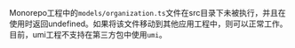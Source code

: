 Monorepo工程中的`models/organization.ts`文件在src目录下未被执行，并且在使用时返回undefined。如果将该文件移动到其他应用工程中，则可以正常工作。目前，umi工程不支持在第三方包中使用`umi`。
